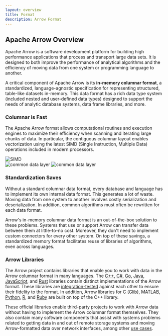 ```yaml
---
layout: overview
title: Format
description: Arrow Format
---
```

<!--
{% comment %}
Licensed to the Apache Software Foundation (ASF) under one or more
contributor license agreements.  See the NOTICE file distributed with
this work for additional information regarding copyright ownership.
The ASF licenses this file to you under the Apache License, Version 2.0
(the "License"); you may not use this file except in compliance with
the License.  You may obtain a copy of the License at

http://www.apache.org/licenses/LICENSE-2.0

Unless required by applicable law or agreed to in writing, software
distributed under the License is distributed on an "AS IS" BASIS,
WITHOUT WARRANTIES OR CONDITIONS OF ANY KIND, either express or implied.
See the License for the specific language governing permissions and
limitations under the License.
{% endcomment %}
-->

## Apache Arrow Overview

Apache Arrow is a software development platform for building high performance
applications that process and transport large data sets. It is designed to both
improve the performance of analytical algorithms and the efficiency of moving
data from one system or programming language to another.

A critical component of Apache Arrow is its **in-memory columnar format**, a
standardized, language-agnostic specification for representing structured,
table-like datasets in-memory. This data format has a rich data type system
(included nested and user-defined data types) designed to support the needs of
analytic database systems, data frame libraries, and more.

<div class="row mt-4">
  <div class="col-md-6">
    <h3>Columnar is Fast</h3>
    <p>
      The Apache Arrow format allows computational routines and execution
      engines to maximize their efficiency when scanning and iterating large
      chunks of data.  In particular, the contiguous columnar layout enables
      vectorization using the latest SIMD (Single Instruction, Multiple Data)
      operations included in modern processors.
    </p>
  </div>
  <div class="col-md-6">
    <img src="{{ site.baseurl }}/img/simd.png" alt="SIMD" class="img-fluid mx-auto" />
  </div>
</div>

<div class="row mt-4">
  <div class="col-md-6">
    <img src="{{ site.baseurl }}/img/copy.png" alt="common data layer" class="img-fluid mx-auto" />
    <img src="{{ site.baseurl }}/img/shared.png" alt="common data layer" class="img-fluid mx-auto" />
  </div>
  <div class="col-md-6">
    <h3>Standardization Saves</h3>
    <p>
      Without a standard columnar data format, every database and language has
      to implement its own internal data format. This generates a lot of
      waste. Moving data from one system to another involves costly
      serialization and deserialization.  In addition, common algorithms must
      often be rewritten for each data format.
    </p>
    <p>
      Arrow's in-memory columnar data format is an out-of-the-box solution to
      these problems. Systems that use or support Arrow can transfer data
      between them at little-to-no cost. Moreover, they don't need to implement
      custom connectors for every other system. On top of these savings, a
      standardized memory format facilitates reuse of libraries of algorithms,
      even across languages.
    </p>
  </div>
</div>

<div class="row mt-4">
  <div class="col-md-12">
    <h3>Arrow Libraries</h3>
    <p>
      The Arrow project contains libraries that enable you to work with data in the Arrow columnar format in many languages. The <a href="{{ site.baseurl }}/docs/cpp/">C++</a>, <a href="https://github.com/apache/arrow/blob/master/csharp/README.md">C#</a>, <a href="https://godoc.org/github.com/apache/arrow/go/arrow">Go</a>, <a href="{{ site.baseurl }}/docs/java/">Java</a>, <a href="{{ site.baseurl }}/docs/js/">JavaScript</a>, and <a href="https://docs.rs/crate/arrow/">Rust</a> libraries
      contain distinct implementations of the Arrow format. These libraries are <a href="https://github.com/apache/arrow/blob/master/docs/source/status.rst">integration-tested</a> against each other to ensure their fidelity to the format. In addition, Arrow libraries for <a href="{{ site.baseurl }}/docs/c_glib/">C (Glib)</a>, <a href="https://github.com/apache/arrow/blob/master/matlab/README.md">MATLAB</a>, <a href="{{ site.baseurl }}/docs/python/">Python</a>, <a href="{{ site.baseurl }}/docs/r/">R</a>, and <a href="https://github.com/apache/arrow/blob/master/ruby/README.md">Ruby</a> are built on top of the C++ library.
    </p>
    <p>
      These official libraries enable third-party projects to work with Arrow
      data without having to implement the Arrow columnar format
      themselves. They also contain many software components that assist with
      systems problems related to getting data in and out of remote storage
      systems and moving Arrow-formatted data over network interfaces, among
      other <a href="{{ site.baseurl }}/use_cases/">use cases</a>.
    </p>
  </div>
</div>
